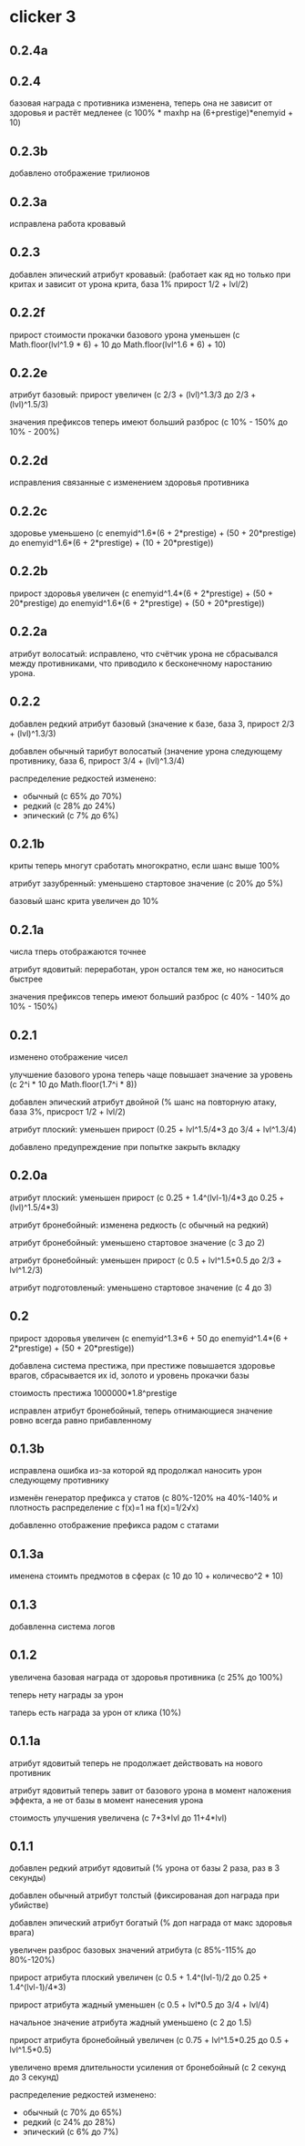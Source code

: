 # clicker 3

## 0.2.4a


## 0.2.4 

базовая награда с противника изменена, теперь она не зависит от здоровья и растёт медленее
(с 100% * maxhp на (6+prestige)*enemyid + 10)

## 0.2.3b

добавлено отображение трилионов 

## 0.2.3a

исправлена работа кровавый

## 0.2.3

добавлен эпический атрибут кровавый:
(работает как яд но только при критах и зависит от урона крита, база 1% прирост 1/2 + lvl/2)

## 0.2.2f

прирост стоимости прокачки базового урона уменьшен (с Math.floor(lvl^1.9 \* 6) + 10 до Math.floor(lvl^1.6 \* 6) + 10)

## 0.2.2e

атрибут базовый: прирост увеличен (с 2/3 + (lvl)^1.3/3 до 2/3 + (lvl)^1.5/3)

значения префиксов теперь имеют больший разброс (с 10% - 150% до 10% - 200%)

## 0.2.2d

исправления связанные с изменением здоровья противника

## 0.2.2c

здоровье уменьшено (с enemyid^1.6\*(6 + 2\*prestige) + (50 + 20\*prestige) до enemyid^1.6\*(6 + 2\*prestige) + (10 + 20\*prestige))

## 0.2.2b

прирост здоровья увеличен (с enemyid^1.4\*(6 + 2\*prestige) + (50 + 20\*prestige) до enemyid^1.6\*(6 + 2\*prestige) + (50 + 20\*prestige))

## 0.2.2a

атрибут волосатый: исправлено, что счётчик урона не сбрасывался между противниками, что приводило к бесконечному наростанию урона.

## 0.2.2

добавлен редкий атрибут базовый
(значение к базе, база 3, прирост 2/3 + (lvl)^1.3/3)

добавлен обычный тарибут волосатый
(значение урона следующему противнику, база 6, прирост 3/4 + (lvl)^1.3/4)

распределение редкостей изменено:
- обычный (с 65% до 70%)
- редкий (с 28% до 24%)
- эпический (с 7% до 6%)

## 0.2.1b

криты теперь многут сработать многократно, если шанс выше 100%

атрибут зазубренный: уменьшено стартовое значение (с 20% до 5%)

базовый шанс крита увеличен до 10%

## 0.2.1a

числа тперь отображаются точнее

атрибут ядовитый: переработан, урон остался тем же, но наноситься быстрее

значения префиксов теперь имеют больший разброс (с 40% - 140% до 10% - 150%)

## 0.2.1

изменено отображение чисел

улучшение базового урона теперь чаще повышает значение за уровень (с 2^i \* 10 до Math.floor(1.7^i \* 8))

добавлен эпический атрибут двойной 
(% шанс на повторную атаку, база 3%, присрост 1/2 + lvl/2)

атрибут плоский: уменьшен прирост (0.25 + lvl^1.5/4\*3 до 3/4 + lvl^1.3/4)

добавлено предупреждение при попытке закрыть вкладку

## 0.2.0a

атрибут плоский: уменьшен прирост (с 0.25 + 1.4^(lvl-1)/4\*3 до 0.25 + (lvl)^1.5/4\*3)

атрибут бронебойный: изменена редкость (с обычный на редкий)

атрибут бронебойный: уменьшено стартовое значение (с 3 до 2)

атрибут бронебойный: уменьшен прирост (с 0.5 + lvl^1.5\*0.5 до 2/3 + lvl^1.2/3)

атрибут подготовленый: уменьшено стартовое значение (с 4 до 3)

## 0.2

прирост здоровья увеличен (с enemyid^1.3\*6 + 50 до enemyid^1.4\*(6 + 2\*prestige) + (50 + 20\*prestige))

добавлена система престижа, при престиже повышается здоровье врагов, сбрасывается их id, золото и уровень прокачки базы

стоимость престижа 1000000\*1.8^prestige

исправлен атрибут бронебойный, теперь отнимающиеся значение ровно всегда равно прибавленному 

## 0.1.3b

исправлена ошибка из-за которой яд продолжал наносить урон следующему противнику

изменён генератор префикса у статов (с 80%-120% на 40%-140% и плотность распределение с f(x)=1 на f(x)=1/2√x)

добавленно отображение префикса радом с статами

## 0.1.3a

именена стоимть предмотов в сферах (с 10 до 10 + количесво^2 \* 10)

## 0.1.3

добавленна система логов

## 0.1.2

увеличена базовая награда от здоровья противника (с 25% до 100%)

теперь нету награды за урон

таперь есть награда за урон от клика (10%)

## 0.1.1a

атрибут ядовитый теперь не продолжает действовать на нового противник

атрибут ядовитый теперь завит от базового урона в момент наложения эффекта, а не от базы в момент нанесения урона

стоимость улучшения увеличена (с 7+3\*lvl до 11+4\*lvl)

## 0.1.1

добавлен редкий атрибут ядовитый
(% урона от базы 2 раза, раз в 3 секунды)

добавлен обычный атрибут толстый
(фиксированая доп награда при убийстве)

добавлен эпический атрибут богатый
(% доп награда от макс здоровья врага)

увеличен разброс базовых значений атрибута
(с 85%-115% до 80%-120%)

прирост атрибута плоский увеличен 
(с 0.5 + 1.4^(lvl-1)/2 до 0.25 + 1.4^(lvl-1)/4\*3)

прирост атрибута жадный уменьшен
(с 0.5 + lvl\*0.5 до 3/4 + lvl/4) 

начальное значение атрибута жадный уменьшено
(с 2 до 1.5)

прирост атрибута бронебойный увеличен
(с 0.75 + lvl^1.5\*0.25 до 0.5 + lvl^1.5\*0.5) 

увеличено время длительности усиления от бронебойный
(с 2 секунд до 3 секунд)


распределение редкостей изменено:
- обычный (с 70% до 65%)
- редкий (с 24% до 28%)
- эпический (с 6% до 7%)
